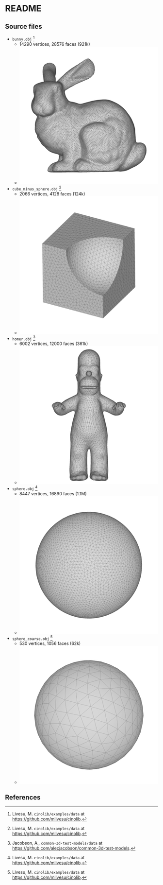 # README

## Source files

* `bunny.obj` [^cinolib]
  * 14290 vertices, 28576 faces (921k)
  * ![bunny](bunny.png)
* `cube_minus_sphere.obj` [^cinolib]
  * 2066 vertices, 4128 faces (124k) 
  * ![cube_minus_sphere](../../doc/fig/cube_minus_sphere.png)
* `homer.obj` [^common]
  * 6002 vertices, 12000 faces (361k)
  * ![homer](../../doc/fig/homer.png)
* `sphere.obj` [^cinolib]
  * 8447 vertices, 16890 faces (1.1M)
  * ![sphere](../../doc/fig/sphere.png)
* `sphere_coarse.obj` [^cinolib]
  * 530 vertices, 1056 faces (62k) 
  * ![sphere_coarse](../../doc/fig/sphere_coarse.png)

## References

[^cinolib]: Livesu, M. `cinolib/examples/data` at https://github.com/mlivesu/cinolib.
[^common]: Jacobson, A., `common-3d-test-models/data` at https://github.com/alecjacobson/common-3d-test-models.
